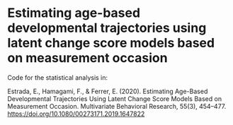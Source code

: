 # Estimating age-based developmental trajectories using latent change score models based on measurement occasion
Code for the statistical analysis in:

Estrada, E., Hamagami, F., & Ferrer, E. (2020).
Estimating Age-Based Developmental Trajectories Using Latent Change Score Models Based on Measurement Occasion.
Multivariate Behavioral Research, 55(3), 454–477.
https://doi.org/10.1080/00273171.2019.1647822
